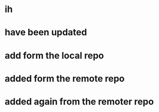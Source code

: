 # ih
# have been updated

# add form the local repo
# added form the remote repo

# added again from the remoter repo
